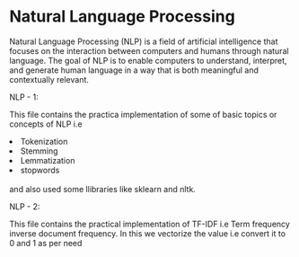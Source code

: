 # Natural Language Processing

Natural Language Processing (NLP) is a field of artificial intelligence that focuses on the interaction between computers and humans through natural language. The goal of NLP is to enable computers to understand, interpret, and generate human language in a way that is both meaningful and contextually relevant. 

NLP - 1:

This file contains the practica implementation of some of basic topics or concepts of NLP i.e 

<li>Tokenization</li>
<li>Stemming</li>
<li>Lemmatization</li>
<li>stopwords</li>
<br>
and also used some llibraries like sklearn and nltk.

NLP - 2:

This file contains the practical implementation of TF-IDF i.e Term frequency inverse document frequency.
In this we vectorize the value i.e convert it to 0 and 1 as per need
